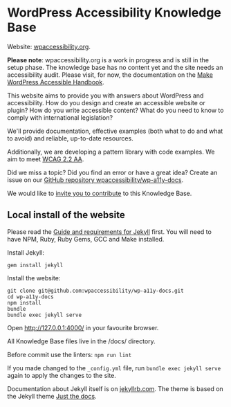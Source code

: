 # WordPress Accessibility Knowledge Base

Website: [wpaccessibility.org](https://wpaccessibility.org).

**Please note**: wpaccessibility.org is a work in progress and is still in the setup phase. The knowledge base has no content yet and the site needs an accessibility audit. Please visit, for now, the documentation on the [Make WordPress Accessible Handbook](https://make.wordpress.org/accessibility/handbook/).

This website aims to provide you with answers about WordPress and accessibility. How do you design and create an accessible website or plugin? How do you write accessible content? What do you need to know to comply with international legislation?

We'll provide documentation, effective examples (both what to do and what to avoid) and reliable, up-to-date resources.

Additionally, we are developing a pattern library with code examples. We aim to meet [WCAG 2.2 AA](https://www.w3.org/WAI/WCAG22/quickref/).

Did we miss a topic? Did you find an error or have a great idea? Create an issue on our [GitHub repository wpaccessibility/wp-a11y-docs](https://github.com/wpaccessibility/wp-a11y-docs/issues/).

We would like to [invite you to contribute](/docs/contribute/) to this Knowledge Base.

## Local install of the website

Please read the [Guide and requirements for Jekyll](https://jekyllrb.com/docs/installation/#requirements) first. You will need to have NPM, Ruby, Ruby Gems, GCC and Make installed.

Install Jekyll:
```
gem install jekyll
```

Install the website:

```
git clone git@github.com:wpaccessibility/wp-a11y-docs.git
cd wp-a11y-docs
npm install
bundle
bundle exec jekyll serve 
```

Open http://127.0.0.1:4000/ in your favourite browser.

All Knowledge Base files live in the /docs/ directory.

Before commit use the linters: `npm run lint`

If you made changed to the `_config.yml` file, run `bundle exec jekyll serve` again to apply the changes to the site.

Documentation about Jekyll itself is on [jekyllrb.com](https://jekyllrb.com/docs/). The theme is based on the Jekyll theme [Just the docs](https://just-the-docs.github.io/just-the-docs/).
